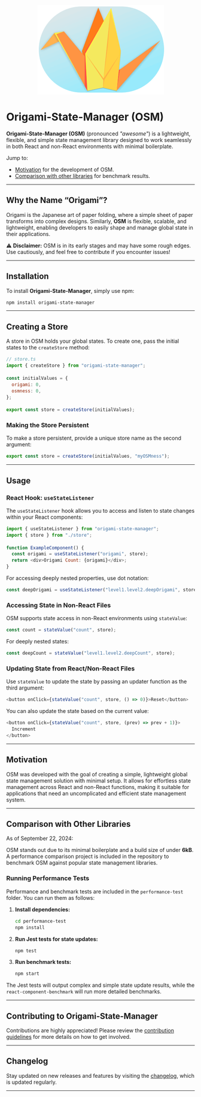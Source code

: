 <div style="text-align:center"><img src="./img/osm-logo-small.png" alt="origami-state-manager-logo"/></div>

# **Origami-State-Manager (OSM)**

**Origami-State-Manager (OSM)** (pronounced _"awesome"_) is a lightweight, flexible, and simple state management library designed to work seamlessly in both React and non-React environments with minimal boilerplate.

Jump to:

- [Motivation](#motivation) for the development of OSM.
- [Comparison with other libraries](#comparison-with-other-libraries) for benchmark results.

---

## **Why the Name “Origami”?**

Origami is the Japanese art of paper folding, where a simple sheet of paper transforms into complex designs. Similarly, **OSM** is flexible, scalable, and lightweight, enabling developers to easily shape and manage global state in their applications.

⚠️ **Disclaimer:** OSM is in its early stages and may have some rough edges. Use cautiously, and feel free to contribute if you encounter issues!

---

## **Installation**

To install **Origami-State-Manager**, simply use npm:

```bash
npm install origami-state-manager
```

---

## **Creating a Store**

A store in OSM holds your global states. To create one, pass the initial states to the `createStore` method:

```javascript
// store.ts
import { createStore } from "origami-state-manager";

const initialValues = {
  origami: 0,
  osmness: 0,
};

export const store = createStore(initialValues);
```

### **Making the Store Persistent**

To make a store persistent, provide a unique store name as the second argument:

```javascript
export const store = createStore(initialValues, "myOSMness");
```

---

## **Usage**

### **React Hook: `useStateListener`**

The `useStateListener` hook allows you to access and listen to state changes within your React components:

```javascript
import { useStateListener } from "origami-state-manager";
import { store } from "./store";

function ExampleComponent() {
  const origami = useStateListener("origami", store);
  return <div>Origami Count: {origami}</div>;
}
```

For accessing deeply nested properties, use dot notation:

```javascript
const deepOrigami = useStateListener("level1.level2.deepOrigami", store);
```

### **Accessing State in Non-React Files**

OSM supports state access in non-React environments using `stateValue`:

```javascript
const count = stateValue("count", store);
```

For deeply nested states:

```javascript
const deepCount = stateValue("level1.level2.deepCount", store);
```

### **Updating State from React/Non-React Files**

Use `stateValue` to update the state by passing an updater function as the third argument:

```javascript
<button onClick={stateValue("count", store, () => 0)}>Reset</button>
```

You can also update the state based on the current value:

```javascript
<button onClick={stateValue("count", store, (prev) => prev + 1)}>
  Increment
</button>
```

---

## **Motivation**

OSM was developed with the goal of creating a simple, lightweight global state management solution with minimal setup. It allows for effortless state management across React and non-React functions, making it suitable for applications that need an uncomplicated and efficient state management system.

---

## **Comparison with Other Libraries**

As of September 22, 2024:

OSM stands out due to its minimal boilerplate and a build size of under **6kB**. A performance comparison project is included in the repository to benchmark OSM against popular state management libraries.

### **Running Performance Tests**

Performance and benchmark tests are included in the `performance-test` folder. You can run them as follows:

1. **Install dependencies:**

   ```bash
   cd performance-test
   npm install
   ```

2. **Run Jest tests for state updates:**

   ```bash
   npm test
   ```

3. **Run benchmark tests:**
   ```bash
   npm start
   ```

The Jest tests will output complex and simple state update results, while the `react-component-benchmark` will run more detailed benchmarks.

---

## **Contributing to Origami-State-Manager**

Contributions are highly appreciated! Please review the [contribution guidelines](https://github.com/azee-rajput/origami-state-manager/blob/HEAD/CONTRIBUTING.md) for more details on how to get involved.

---

## **Changelog**

Stay updated on new releases and features by visiting the [changelog](https://github.com/azee-rajput/origami-state-manager/blob/HEAD/CHANGELOG.md), which is updated regularly.

---
